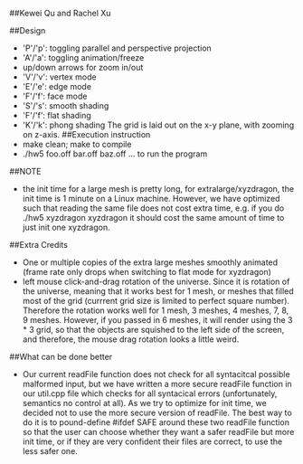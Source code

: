 ##Kewei Qu and Rachel Xu

##Design
  - 'P'/'p': toggling parallel and perspective projection
  - 'A'/'a': toggling animation/freeze
  - up/down arrows for zoom in/out
  - 'V'/'v': vertex mode
  - 'E'/'e': edge mode
  - 'F'/'f': face mode
  - 'S'/'s': smooth shading
  - 'F'/'f': flat shading
  - 'K'/'k': phong shading
  The grid is laid out on the x-y plane, with zooming on z-axis. 
##Execution instruction
  - make clean; make to compile
  - ./hw5 foo.off bar.off baz.off ... to run the program
  
##NOTE
  - the init time for a large mesh is pretty long, for extralarge/xyzdragon, the init time is 1 minute on a Linux machine. However, we have optimized such that reading the same file does not cost extra time, e.g. if you do ./hw5 xyzdragon xyzdragon it should cost the same amount of time to just init one xyzdragon.

##Extra Credits
  - One or multiple copies of the extra large meshes smoothly animated (frame rate
    only drops when switching to flat mode for xyzdragon)
  - left mouse click-and-drag rotation of the universe. Since it is rotation of the universe, meaning that it works best for 1 mesh, or meshes that filled most of the grid (currrent grid size is limited to perfect square number). Therefore the rotation works well for 1 mesh, 3 meshes, 4 meshes, 7, 8, 9 meshes. However, if you passed in 6 meshes, it will render using the 3 * 3 grid, so that the objects are squished to the left side of the screen, and therefore, the mouse drag rotation looks a little weird.

##What can be done better
  - Our current readFile function does not check for all syntacitcal possible malformed
    input, but we have written a more secure readFile function in our util.cpp file which checks for all syntacical errors (unfortunately, semantics no control at all). As we try to optimize for init time, we decided not to use the more secure version of readFile. The best way to do it is to pound-define #ifdef SAFE around these two readFile function so that the user can choose whether they want a safer readFile but more init time, or if they are very confident their files are correct, to use the less safer one. 
    

